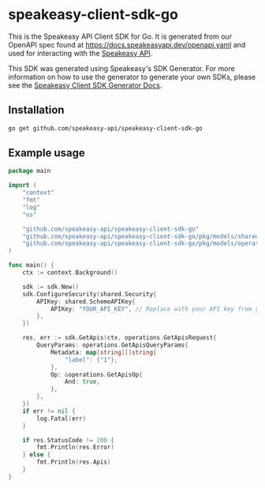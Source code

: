 # speakeasy-client-sdk-go

This is the Speakeasy API Client SDK for Go. It is generated from our OpenAPI spec found at https://docs.speakeasyapi.dev/openapi.yaml and used for interacting with the [Speakeasy API](https://docs.speakeasyapi.dev/docs/speakeasy-api/speakeasy-api).

This SDK was generated using Speakeasy's SDK Generator. For more information on how to use the generator to generate your own SDKs, please see the [Speakeasy Client SDK Generator Docs](https://docs.speakeasyapi.dev/docs/using-speakeasy/client-sdks).

## Installation

```bash
go get github.com/speakeasy-api/speakeasy-client-sdk-go
```

## Example usage
```go
package main

import (
	"context"
	"fmt"
	"log"
	"os"

	"github.com/speakeasy-api/speakeasy-client-sdk-go"
	"github.com/speakeasy-api/speakeasy-client-sdk-go/pkg/models/shared"
	"github.com/speakeasy-api/speakeasy-client-sdk-go/pkg/models/operations"
)

func main() {
    ctx := context.Background()

	sdk := sdk.New()
	sdk.ConfigureSecurity(shared.Security{
		APIKey: shared.SchemeAPIKey{
			APIKey: "YOUR_API_KEY", // Replace with your API key from your Speakeasy Workspace
		},
	})

	res, err := sdk.GetApis(ctx, operations.GetApisRequest{
		QueryParams: operations.GetApisQueryParams{
			Metadata: map[string][]string{
				"label": {"1"},
			},
			Op: &operations.GetApisOp{
				And: true,
			},
		},
	})
	if err != nil {
		log.Fatal(err)
	}

	if res.StatusCode != 200 {
		fmt.Println(res.Error)
	} else {
		fmt.Println(res.Apis)
	}
}
```